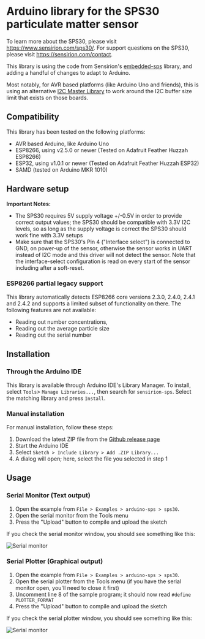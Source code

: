 # Arduino library for the SPS30 particulate matter sensor

To learn more about the SPS30, please visit https://www.sensirion.com/sps30/.
For support questions on the SPS30, please visit https://sensirion.com/contact.

This library is using the code from Sensirion's
[embedded-sps](https://github.com/Sensirion/embedded-sps) library, and adding a
handful of changes to adapt to Arduino.

Most notably, for AVR based platforms (like Arduino Uno and friends), this is
using an alternative
[I2C Master Library](https://github.com/DSSCircuits/I2C-Master-Library) to work
around the I2C buffer size limit that exists on those boards.

## Compatibility

This library has been tested on the following platforms:
- AVR based Arduino, like Arduino Uno
- ESP8266, using v2.5.0 or newer (Tested on Adafruit Feather Huzzah ESP8266)
- ESP32, using v1.0.1 or newer (Tested on Adafruit Feather Huzzah ESP32)
- SAMD (tested on Arduino MKR 1010)

## Hardware setup

**Important Notes:** 

* The SPS30 requires 5V supply voltage +/-0.5V in order to provide correct
  output values; the SPS30 should be compatible with 3.3V I2C levels, so as 
  long as the supply voltage is correct the SPS30 should work fine with 3.3V 
  setups
* Make sure that the SPS30's Pin 4 ("Interface select") is connected to GND, on
  power-up of the sensor, otherwise the sensor works in UART instead of I2C
  mode and this driver will not detect the sensor. Note that the
  interface-select configuration is read on every start of the sensor including
  after a soft-reset.



### ESP8266 partial legacy support

This library automatically detects ESP8266 core versions 2.3.0, 2.4.0, 2.4.1 and
2.4.2 and supports a limited subset of functionality on there. The following
features are not available:
- Reading out number concentrations,
- Reading out the average particle size
- Reading out the serial number

## Installation

### Through the Arduino IDE

This library is available through Arduino IDE's Library Manager. To install,
select ```Tools```> ```Manage Libraries...```, then search for
```sensirion-sps```. Select the matching library and press ```Install```.

### Manual installation

For manual installation, follow these steps:

1. Download the latest ZIP file from the
   [Github release page](https://github.com/winkj/arduino-sps/releases/latest)
1. Start the Arduino IDE
1. Select ```Sketch > Include Library > Add .ZIP Library...```
1. A dialog will open; here, select the file you selected in step 1

## Usage

### Serial Monitor (Text output)

1. Open the example from ```File > Examples > arduino-sps > sps30```.
1. Open the serial monitor from the Tools menu
1. Press the "Upload" button to compile and upload the sketch

If you check the serial monitor window, you should see something like this:

![Serial monitor](doc/sps30-arduino-serial-monitor.jpg)

### Serial Plotter (Graphical output)

1. Open the example from ```File > Examples > arduino-sps > sps30```.
1. Open the serial plotter from the Tools menu (if you have the serial monitor
   open, you'll need to close it first)
1. Uncomment line 8 of the sample program; it should now read
   ```#define PLOTTER_FORMAT```
1. Press the "Upload" button to compile and upload the sketch

If you check the serial plotter window, you should see something like this:


![Serial monitor](doc/sps30-arduino-serial-plotter.jpg)
